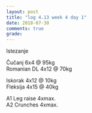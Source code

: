 ```yaml
---
layout: post
title: "log 4.13 week 4 day 1"
date: 2018-07-30
comments: true
grade:
---
```


Istezanje

Čučanj 6x4 @ 95kg    
Romanian DL 4x12 @ 70kg    

Iskorak 4x12 @ 10kg  
Fleksija 4x15 @ 40kg   

A1 Leg raise 4xmax.   
A2 Crunches 4xmax.   
